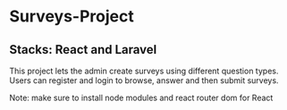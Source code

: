 # Surveys-Project
## Stacks: React and Laravel
This project lets the admin create surveys using different question types.
Users can register and login to browse, answer and then submit surveys.

Note: make sure to install node modules and react router dom for React
